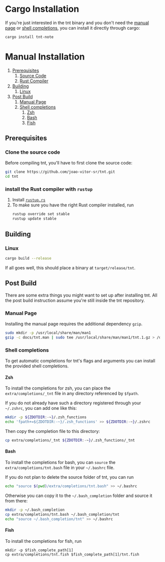 # Cargo Installation

If you're just interested in the tnt binary and you don't need the
[manual page](#manual-page) or [shell completions](#shell-completions), you can
install it directly through cargo:

```sh
cargo install tnt-note
```

# Manual Installation

1. [Prerequisites](#prerequisites)
   1. [Source Code](#clone-the-source-code)
   2. [Rust Compiler](#install-the-rust-compiler-with-rustup)
2. [Building](#building)
   1. [Linux](#linux)
3. [Post Build](#post-build)
   1. [Manual Page](#manual-page)
   2. [Shell completions](#shell-completions)
      1. [Zsh](#zsh)
      2. [Bash](#bash)
      3. [Fish](#fish)

## Prerequisites

### Clone the source code

Before compiling tnt, you'll have to first clone the source code:

```sh
git clone https://github.com/joao-vitor-sr/tnt.git
cd tnt
```

### install the Rust compiler with `rustup`

1. Install [`rustup.rs`](httsp://rustup.rs/)
2. To make sure you have the right Rust compiler installed, run
   ```sh
   rustup override set stable
   rustup update stable
   ```

## Building

### Linux

```sh
cargo build --release
```

If all goes well, this should place a binary at `target/release/tnt`.

## Post Build

There are some extra things you might want to set up after installing tnt.
All the post build instruction assume you're still inside the tnt
repository.

### Manual Page

Installing the manual page requires the additional dependency `gzip`.

```sh
sudo mkdir -p /usr/local/share/man/man1
gzip -c docs/tnt.man | sudo tee /usr/local/share/man/man1/tnt.1.gz > /dev/null
```

### Shell completions

To get automatic completions for tnt's flags and arguments you can install the provided shell completions.

#### Zsh

To install the completions for zsh, you can place the `extra/completions/_tnt` file in any
directory referenced by `$fpath`.

If you do not already have such a directory registered through your `~/.zshrc`, you can add one like this:

```sh
mkdir -p ${ZDOTDIR:-~}/.zsh_functions
echo 'fpath+=${ZDOTDIR:-~}/.zsh_functions' >> ${ZDOTDIR:-~}/.zshrc
```

Then copy the completion file to this directory:

```sh
cp extra/completions/_tnt ${ZDOTDIR:-~}/.zsh_functions/_tnt
```

#### Bash

To install the completions for bash, you can `source` the `extra/completions/tnt.bash` file
in your `~/.bashrc` file.

If you do not plan to delete the source folder of tnt, you can run

```sh
echo "source $(pwd)/extra/completions/tnt.bash" >> ~/.bashrc
```

Otherwise you can copy it to the `~/.bash_completion` folder and source it from there:

```sh
mkdir -p ~/.bash_completion
cp extra/completions/tnt.bash ~/.bash_completion/tnt
echo "source ~/.bash_completion/tnt" >> ~/.bashrc
```

#### Fish

To install the completions for fish, run

```
mkdir -p $fish_complete_path[1]
cp extra/completions/tnt.fish $fish_complete_path[1]/tnt.fish
```
